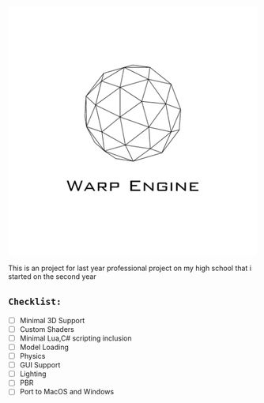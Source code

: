 <picture>
  <source media="(prefers-color-scheme: dark)" srcset="./docs/WarpEngineDarkMode.png">
  <img alt="Light Mode" src="./docs/WarpEngineLightMode.png">
</picture>

This is an project for last year professional project on my high school that i started on the second year

## ```Checklist:```
- [ ] Minimal 3D Support
- [ ] Custom Shaders
- [ ] Minimal Lua,C# scripting inclusion
- [ ] Model Loading
- [ ] Physics
- [ ] GUI Support
- [ ] Lighting
- [ ] PBR
- [ ] Port to MacOS and Windows
